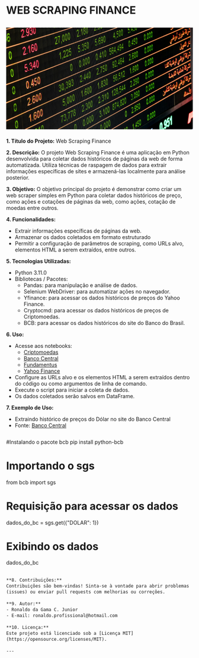 # WEB SCRAPING FINANCE
![imagem_de_precos_acoes](assets\webscraping_project.jpg)
---

**1. Título do Projeto:**  Web Scraping Finance

**2. Descrição:**
   O projeto Web Scraping Finance é uma aplicação em Python desenvolvida para coletar dados históricos de páginas da web de forma automatizada. Utiliza técnicas de raspagem de dados para extrair informações específicas de sites e armazená-las localmente para análise posterior.

**3. Objetivo:**
   O objetivo principal do projeto é demonstrar como criar um web scraper simples em Python para coletar dados históricos de preço, como ações e cotações de páginas da web, como ações, cotação de moedas entre outros.

**4. Funcionalidades:**
   - Extrair informações específicas de páginas da web.
   - Armazenar os dados coletados em formato estruturado
   - Permitir a configuração de parâmetros de scraping, como URLs alvo, elementos HTML a serem extraídos, entre outros.

**5. Tecnologias Utilizadas:**
   - Python 3.11.0
   - Bibliotecas / Pacotes:
     - Pandas: para manipulação e análise de dados.
     - Selenium WebDriver: para automatizar ações no navegador.
     - Yfinance: para acessar os dados históricos de preços do Yahoo Finance.
     - Cryptocmd: para acessar os dados históricos de preços de Criptomoedas.
     - BCB: para acessar os dados históricos do site do Banco do Brasil.

**6. Uso:**
- Acesse aos notebooks:
    - [Criptomoedas](notebooks/criptomoedas.ipynb)
    - [Banco Central](notebooks/dados_banco_central.ipynb)
    - [Fundamentus](notebooks/dados_fundamentus.ipynb)
    - [Yahoo Finance](notebooks/yahoo_finance.ipynb)
- Configure as URLs alvo e os elementos HTML a serem extraídos dentro do código ou como argumentos de linha de comando.
- Execute o script para iniciar a coleta de dados.
- Os dados coletados serão salvos em DataFrame.

**7. Exemplo de Uso:**
- Extraindo histórico de preços do Dólar no site do Banco Central
- Fonte: [Banco Central](https://www.bcb.gov.br/)
   ```python
#Instalando o pacote bcb
pip install python-bcb

# Importando o sgs
from bcb import sgs

# Requisição para acessar os dados
dados_do_bc = sgs.get({"DOLAR": 1})

# Exibindo os dados
dados_do_bc

   ```

**8. Contribuições:**
   Contribuições são bem-vindas! Sinta-se à vontade para abrir problemas (issues) ou enviar pull requests com melhorias ou correções.

**9. Autor:**
   - Ronaldo da Gama C. Junior
   - E-mail: ronaldo.profissional@hotmail.com

**10. Licença:**
   Este projeto está licenciado sob a [Licença MIT](https://opensource.org/licenses/MIT).

---